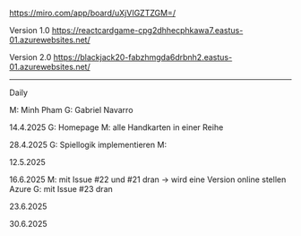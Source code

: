 https://miro.com/app/board/uXjVIGZTZGM=/

Version 1.0
https://reactcardgame-cpg2dhhecphkawa7.eastus-01.azurewebsites.net/

Version 2.0
https://blackjack20-fabzhmgda6drbnh2.eastus-01.azurewebsites.net/

-------------------------------------------------------


Daily

M: Minh Pham
G: Gabriel Navarro


14.4.2025
G: Homepage
M: alle Handkarten in einer Reihe

28.4.2025
G: Spiellogik implementieren
M: 

12.5.2025

16.6.2025
M: mit Issue #22 und #21 dran -> wird eine Version online stellen Azure
G: mit Issue #23 dran

23.6.2025

30.6.2025
